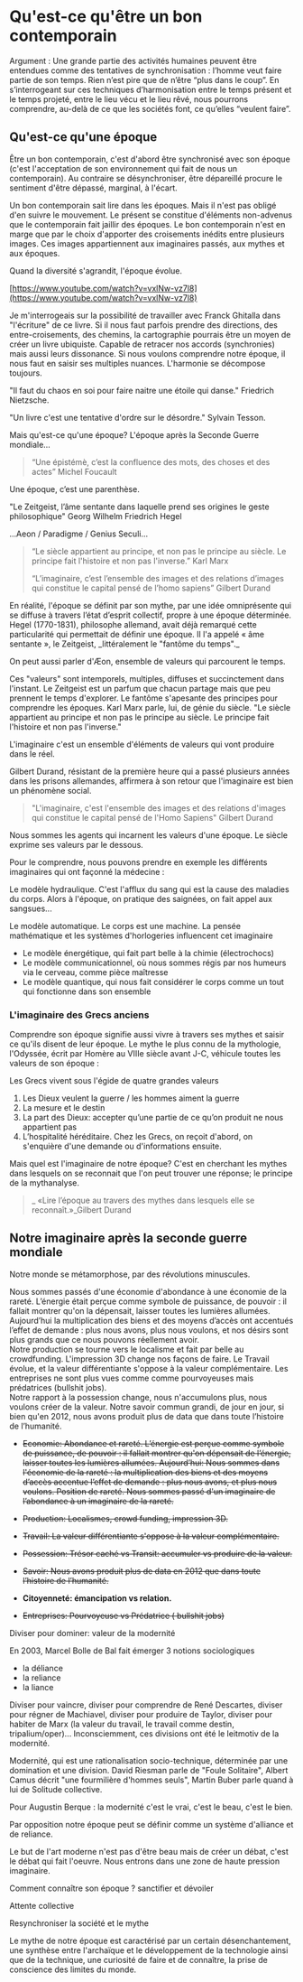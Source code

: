 # Qu'est-ce qu'être un bon contemporain

Argument : Une grande partie des activités humaines peuvent être entendues comme des tentatives de synchronisation : l’homme veut faire partie de son temps. Rien n’est pire que de n’être “plus dans le coup”. En s’interrogeant sur ces techniques d’harmonisation entre le temps présent et le temps projeté, entre le lieu vécu et le lieu rêvé, nous pourrons comprendre, au-delà de ce que les sociétés font, ce qu’elles “veulent faire”.

## Qu'est-ce qu'une époque

Être un bon contemporain, c'est d'abord être synchronisé avec son époque \(c'est l'acceptation de son environnement qui fait de nous un contemporain\). Au contraire se désynchroniser, être dépareillé procure le sentiment d'être dépassé, marginal, à l'écart.

Un bon contemporain sait lire dans les époques. Mais il n'est pas obligé d'en suivre le mouvement. Le présent se constitue d'éléments non-advenus que le contemporain fait jaillir des époques. Le bon contemporain n'est en marge que par le choix d'apporter des croisements inédits entre plusieurs images. Ces images appartiennent aux imaginaires passés, aux mythes et aux époques.

Quand la diversité s'agrandit, l'époque évolue.

[https://www.youtube.com/watch?v=vxlNw-vz7l8](https://www.youtube.com/watch?v=vxlNw-vz7l8)

Je m'interrogeais sur la possibilité de travailler avec Franck Ghitalla dans "l'écriture" de ce livre. Si il nous faut parfois prendre des directions, des entre-croisements, des chemins, la cartographie pourrais être un moyen de créer un livre ubiquiste. Capable de retracer nos accords \(synchronies\) mais aussi leurs dissonance. Si nous voulons comprendre notre époque, il nous faut en saisir ses multiples nuances. L'harmonie se décompose toujours.

"Il faut du chaos en soi pour faire naitre une étoile qui danse." Friedrich Nietzsche.

"Un livre c'est une tentative d'ordre sur le désordre." Sylvain Tesson.

Mais qu'est-ce qu'une époque? L'époque après la Seconde Guerre mondiale...

> “Une épistémè, c’est la confluence des mots, des choses et des actes” Michel Foucault

Une époque, c’est une parenthèse.

"Le Zeitgeist, l’âme sentante dans laquelle prend ses origines le geste philosophique" Georg Wilhelm Friedrich Hegel

…Aeon / Paradigme / Genius Seculi…

> “Le siècle appartient au principe, et non pas le principe au siècle. Le principe fait l'histoire et non pas l'inverse.” Karl Marx
>
> “L’imaginaire, c’est l’ensemble des images et des relations d’images qui constitue le capital pensé de l’homo sapiens” Gilbert Durand

En réalité, l'époque se définit par son mythe, par une idée omniprésente qui se diffuse à travers l’état d’esprit collectif, propre à une époque déterminée. Hegel \(1770-1831\), philosophe allemand, avait déjà remarqué cette particularité qui permettait de définir une époque. Il l'a appelé « âme sentante », le Zeitgeist, \_littéralement le "fantôme du temps".\_

On peut aussi parler d'Æon, ensemble de valeurs qui parcourent le temps.

Ces "valeurs" sont intemporels, multiples, diffuses et succinctement dans l'instant. Le Zeitgeist est un parfum que chacun partage mais que peu prennent le temps d'explorer. Le fantôme s'apesante des principes pour comprendre les époques. Karl Marx parle, lui, de génie du siècle. "Le siècle appartient au principe et non pas le principe au siècle. Le principe fait l'histoire et non pas l'inverse."

L'imaginaire c'est un ensemble d'éléments de valeurs qui vont produire dans le réel.

Gilbert Durand, résistant de la première heure qui a passé plusieurs années dans les prisons allemandes, affirmera à son retour que l'imaginaire est bien un phénomène social.

> "L'imaginaire, c'est l'ensemble des images et des relations d'images qui constitue le capital pensé de l'Homo Sapiens" Gilbert Durand

Nous sommes les agents qui incarnent les valeurs d'une époque. Le siècle exprime ses valeurs par le dessous.

Pour le comprendre, nous pouvons prendre en exemple les différents imaginaires qui ont façonné la médecine :

Le modèle hydraulique. C'est l'afflux du sang qui est la cause des maladies du corps. Alors à l'époque, on pratique des saignées, on fait appel aux sangsues...

Le modèle automatique. Le corps est une machine. La pensée mathématique et les systèmes d'horlogeries influencent cet imaginaire

* Le modèle énergétique, qui fait part belle à la chimie \(électrochocs\)
* Le modèle communicationnel, où nous sommes régis par nos humeurs via le cerveau, comme pièce maîtresse
* Le modèle quantique, qui nous fait considérer le corps comme un tout qui fonctionne dans son ensemble

### L'imaginaire des Grecs anciens

Comprendre son époque signifie aussi vivre à travers ses mythes et saisir ce qu'ils disent de leur époque. Le mythe le plus connu de la mythologie, l'Odyssée, écrit par Homère au VIIIe siècle avant J-C, véhicule toutes les valeurs de son époque :

Les Grecs vivent sous l'égide de quatre grandes valeurs 

1. Les Dieux veulent la guerre / les hommes aiment la guerre
2. La mesure et le destin
3. La part des Dieux: accepter qu’une partie de ce qu’on produit ne nous appartient pas
4. L’hospitalité héréditaire. Chez les Grecs, on reçoit d'abord, on s'enquière d'une demande ou d'informations ensuite.

Mais quel est l'imaginaire de notre époque? C'est en cherchant les mythes dans lesquels on se reconnait que l'on peut trouver une réponse; le principe de la mythanalyse.

> \_ «Lire l’époque au travers des mythes dans lesquels elle se reconnaît.»\_Gilbert Durand

## Notre imaginaire après la seconde guerre mondiale

Notre monde se métamorphose, par des révolutions minuscules.

Nous sommes passés d'une économie d'abondance à une économie de la rareté. L’énergie était perçue comme symbole de puissance, de pouvoir : il fallait montrer qu'on la dépensait, laisser toutes les lumières allumées. Aujourd’hui la multiplication des biens et des moyens d’accès ont accentués l’effet de demande : plus nous avons, plus nous voulons, et nos désirs sont plus grands que ce nous pouvons réellement avoir.  
Notre production se tourne vers le localisme et fait par belle au crowdfunding. L'impression 3D change nos façons de faire. Le Travail évolue, et la valeur différentiante s'oppose à la valeur complémentaire. Les entreprises ne sont plus vues comme comme pourvoyeuses mais prédatrices \(bullshit jobs\).  
Notre rapport à la possession change, nous n'accumulons plus, nous voulons créer de la valeur. Notre savoir commun grandi, de jour en jour, si bien qu'en 2012, nous avons produit plus de data que dans toute l’histoire de l’humanité.

* ~~Economie: Abondance et rareté. L’énergie est perçue comme symbole de puissance, de pouvoir : il fallait montrer qu'on dépensait de l’énergie, laisser toutes les lumières allumées. Aujourd’hui: Nous sommes dans l'économie de la rareté : la multiplication des biens et des moyens d’accès accentue l’effet de demande : plus nous avons, et plus nous voulons. Position de rareté. Nous sommes passé d'un imaginaire de l’abondance à un imaginaire de la rareté.~~

* ~~Production: Localismes, crowd funding, impression 3D.~~

* ~~Travail: La valeur différentiante s'oppose à la valeur complémentaire.~~

* ~~Possession: Trésor caché vs Transit: accumuler vs produire de la valeur.~~

* ~~Savoir: Nous avons produit plus de data en 2012 que dans toute l’histoire de l’humanité.~~

* **Citoyenneté: émancipation vs relation.**
* ~~Entreprises: Pourvoyeuse vs Prédatrice \( bullshit jobs\)~~

Diviser pour dominer: valeur de la modernité

En 2003, Marcel Bolle de Bal fait émerger 3 notions sociologiques

* la déliance
* la reliance
* la liance

Diviser pour vaincre, diviser pour comprendre de René Descartes, diviser pour régner de Machiavel, diviser pour produire de Taylor, diviser pour habiter de Marx \(la valeur du travail, le travail comme destin, tripalium/oper\)... Inconsciemment, ces divisions ont été le leitmotiv de la modernité.

Modernité, qui est une rationalisation socio-technique, déterminée par une domination et une division. David Riesman parle de "Foule Solitaire", Albert Camus décrit "une fourmilière d'hommes seuls", Martin Buber parle quand à lui de Solitude collective.

Pour Augustin Berque : la modernité c'est le vrai, c'est le beau, c'est le bien.

Par opposition notre époque peut se définir comme un système d'alliance et de reliance.

Le but de l'art moderne n'est pas d'être beau mais de créer un débat, c'est le débat qui fait l'oeuvre. Nous entrons dans une zone de haute pression imaginaire.

Comment connaître son époque ? sanctifier et dévoiler

Attente collective

Resynchroniser la société et le mythe

Le mythe de notre époque est caractérisé par un certain désenchantement, une synthèse entre l'archaïque et le développement de la technologie ainsi que de la technique, une curiosité de faire et de connaître, la prise de conscience des limites du monde.


